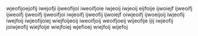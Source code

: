wjeofijoejofij
iwejofji
ijweofijoi
iweoifjoie
iwjeoij
iwjeoij
eijfoije
ijwoiejf
ijweoifj
ijweoifj
ijweoifj
ijweoifjoi
iwjeoifj
ijweofij
ijwoiejf
oiwjeoifj
ijwoeijoij
iwjeofij
iwejfoij
iwjeofijoiej
wiejfoijeoij
iweoifjoij
weoifjoeij
wijeofije
ijij
iwjeofij
joiwjeofij
wiejfoije
wiejfoiej
wjefioej
wiejfoij
wijefoj
